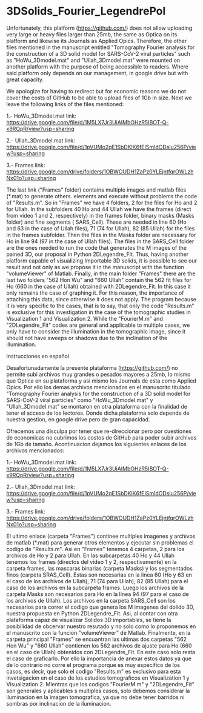 # 3DSolids_Fourier_LegendrePol

Unfortunately, this platform (https://github.com/) does not allow uploading very large or heavy files larger 
than 25mb, the same as Optica on its platform and likewise its Journals as Applied Opics. Therefore, the other 
files mentioned in the manuscript entitled "Tomography Fourier analysis for the construction of a 3D solid 
model for SARS-CoV-2 viral particles" such as "HoWu_3Dmodel.mat" and "Ullah_3Dmodel.mat" were mounted on 
another platform with the purpose of being accessible to readers. Where said platform only depends on our 
management, in google drive but with great capacity.

We apologize for having to redirect but for economic reasons we do not cover the costs of GitHub to be
able to upload files of 1Gb in size. Next we leave the following links of the files mentioned:

1.- HoWu_3Dmodel.mat   link: https://drive.google.com/file/d/1M5LX7Jr3UiAIMbOHzR5IBOT-Q-x9RQpR/view?usp=sharing

2.- Ullah_3Dmodel.mat  link: https://drive.google.com/file/d/1pVUMo2qE1SbDKlK6fEISmIdODslu256P/view?usp=sharing

3.- Frames             link: https://drive.google.com/drive/folders/1OBWOUDH1ZaPz0YLEjntfqrOWLzhNx01o?usp=sharing

The last link ("Frames" folder) contains multiple images and matlab files (*.mat) to generate others.
elements and execute without problems the code of "Results.m". So in "Frames" we have 4 folders, 2 for the
files for Ho and 2 for Ullah. In the subfolders 40 Ho and 44 Ullah we have the frames (direct from video 1 and 2,
respectively) in the frames folder, binary masks (Masks folder) and fine segments (
SARS_Cell). These are needed in line 60 (Ho and 63 in the case of Ullah files), 71 (74 for Ullah),
82 (85 Ullah) for the files in the frames subfolder. Then the files in the Masks folder are
necessary for Ho in line 94 (97 in the case of Ullah files).
The files in the SARS_Cell folder are the ones needed to run the code that generates the M images of the
pained 3D, our proposal in Python 2DLegendre_Fit. Thus, having another platform capable of visualizing
Importable 3D solids, it is possible to see our result and not only as we propose it in the
manuscript with the function "volumeViewer" of Matlab.
Finally, in the main folder "Frames" there are the last two folders "562 Hon Wu" and "660 Ullah"
contain the 562 fit files for Ho (660 in the case of Ullah) obtained with 2DLegendre_Fit. In this case
it only remains the case of graphing it. For this reason, the importance of attaching this data, since otherwise
it does not apply. The program because it is very specific to the cases, that is to say, that only the code 
"Results.m" is exclusive for this investigation in the case of the tomographic studies in Visualization 1 and 
Visualization 2. While the "FourierM.m" and "2DLegendre_Fit" codes are general and applicable to multiple cases, 
we only have to consider the illumination in the tomographic image, since it should not have sweeps or shadows 
due to the inclination of the illumination.


Instrucciones en español

Desafortunadamente la presente plataforma (https://github.com/) no permite subi archivos muy grandes o pesados
mayores a 25mb, lo mismo que Optica en su plataforma y asi mismo los Journals de esta como Applied Opics. Por
ello los demas archivos mencionados en el manuscrito titulado "Tomography Fourier analysis for the construction 
of a 3D solid model for SARS-CoV-2 viral particles" como "HoWu_3Dmodel.mat" y "Ullah_3Dmodel.mat" se montaron 
en otra plataforma con la finalidad de tener el acceso de los lectores. Donde dicha plataforma solo depende de 
nuestra gestion, en google drive pero de gran capacidad. 

Ofrecemos una disculpa por tener que re-direccionar pero por cuestiones de economicas no cubrimos los costos de
GitHub para poder subir archivos de 1Gb de tamaño. Acontinuacion dejamos los siguientes enlaces de los archivos
mencionados:

1.- HoWu_3Dmodel.mat   link: https://drive.google.com/file/d/1M5LX7Jr3UiAIMbOHzR5IBOT-Q-x9RQpR/view?usp=sharing

2.- Ullah_3Dmodel.mat  link: https://drive.google.com/file/d/1pVUMo2qE1SbDKlK6fEISmIdODslu256P/view?usp=sharing

3.- Frames             link: https://drive.google.com/drive/folders/1OBWOUDH1ZaPz0YLEjntfqrOWLzhNx01o?usp=sharing


El ultimo enlace (carpeta "Frames") continee multiples imagenes y archivos de matlab (*.mat) para generar otros 
elementos y ejecutar sin problemas el codigo de "Results.m". Asi en "Frames" tenemos 4 carpetas, 2 para los 
archivos de Ho y 2 para Ullah. En las subcarpetas 40 Ho y 44 Ullah tenemos los frames (directos del video 1 y 2, 
respectivamente) en la carpeta frames, las mascaras binarias (carpeta Masks) y los segmentados finos (carpeta 
SRAS_Cell). Estas son necesarias en la linea 60 (Ho y 63 en el caso de los archivos de Ullah), 71 (74 para Ullah),
82 (85 Ullah) para el caso de los archivos en la subcarpeta frames. Luego los archivos de la carpeta Masks son 
necesarios para Ho en la linea 94 (97 para el caso de los archivos de Ullah).
Los archivos en la carpeta SARS_Cell son los necesarios para correr el codigo que genera los M imagenes del 
dolido 3D, nuestra propuesta en Python 2DLegendre_Fit. Asi, al contar con otra plataforma capaz de visualizar 
Solidos 3D importables, se tiene la posibilidad de obcervar nuestro resutado y no solo como lo proponemos en el 
manuscrito con la funcion "volumeViewer" de Matlab.
Finalmente, en la carpeta principal "Frames" se encuantran las ultimas dos carpetas "562 Hon Wu" y "660 Ullah" 
contienen los 562 archivos de ajuste para Ho (660 en el caso de Ullah) obtenidos con 2DLegendre_Fit. En este caso
solo resta el caso de graficarlo. Por ello la importancia de anexar estos datos ya que de lo contrario no corre 
el programa porque es muy especifico de los casos, es decir, que solo el codigo "Results.m" es exclusivo para 
esta invetsigacion en el caso de los estudios tomograficos en Visualization 1 y Visualization 2. Mientras que los 
codigos "FourierM.m" y "2DLegendre_Fit" son generales y aplicables s multiples casos, solo debemos considerar la
iluminacion en la imagen tomografica, ya que no debe tener barridos ni sombras por inclinacion de la iluminacion. 


